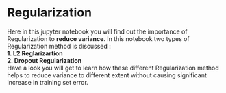 # Regularization
Here in this jupyter notebook you will find out the importance of Regularization to **reduce variance**. In this notebook two types of Regularization method is discussed :\
**1. L2 Reglarizartion**\
**2. Dropout Regularization**\
Have a look you will get to learn how these different Regularization method helps to reduce variance to different extent without causing significant increase in training set error.
